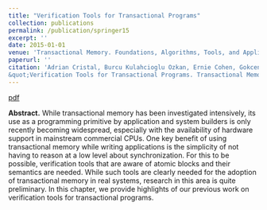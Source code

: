 ```yaml
---
title: "Verification Tools for Transactional Programs"
collection: publications
permalink: /publication/springer15
excerpt: ''
date: 2015-01-01
venue: 'Transactional Memory. Foundations, Algorithms, Tools, and Applications, Springer'
paperurl: ''
citation: 'Adrian Cristal, Burcu Kulahcioglu Ozkan, Ernie Cohen, Gokcen Kestor, Ismail Kuru, Osman Unsal, Serdar Tasiran, Suha Orhun Mutluergil, Tayfun Elmas.
&quot;Verification Tools for Transactional Programs. Transactional Memory. Foundations, Algorithms, Tools, and Applications, Springer.'
---
```


[pdf](http://link.springer.com/chapter/10.1007%2F978-3-319-14720-8_14)

**Abstract.** While transactional memory has been investigated intensively, its use as a programming primitive by application and system
builders is only recently becoming widespread, especially with the availability of hardware support in mainstream commercial CPUs. One key
benefit of using transactional memory while writing applications is the
simplicity of not having to reason at a low level about synchronization.
For this to be possible, verification tools that are aware of atomic blocks
and their semantics are needed. While such tools are clearly needed for
the adoption of transactional memory in real systems, research in this
area is quite preliminary. In this chapter, we provide highlights of our
previous work on verification tools for transactional programs.